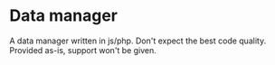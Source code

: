 # Data manager

A data manager written in js/php. Don't expect the best code quality. Provided as-is, support won't be given.
